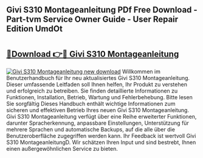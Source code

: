 ## Givi S310 Montageanleitung PDf Free Download - Part-tvm Service Owner Guide - User Repair Edition UmdOt

# <h2><a href="http://df8y0q.blite.top/?on=Givi+S310+Montageanleitung">🔗Download 👉🔴 Givi S310 Montageanleitung</a></h2>

[![Givi S310 Montageanleitung new download](https://i.imgur.com/lujVjoI.png)](http://df8y0q.blite.top/?on=Givi+S310+Montageanleitung)
Willkommen im Benutzerhandbuch für Ihr neu aktualisiertes Givi S310 Montageanleitung. Dieser umfassende Leitfaden soll Ihnen helfen, Ihr Produkt zu verstehen und erfolgreich zu betreiben. Sie finden detaillierte Informationen zu Funktionen, Installation, Betrieb, Wartung und Fehlerbehebung. Bitte lesen Sie sorgfältig Dieses Handbuch enthält wichtige Informationen zum sicheren und effektiven Betrieb Ihres neuen Givi S310 Montageanleitung. Givi S310 Montageanleitung verfügt über eine Reihe erweiterter Funktionen, darunter Spracherkennung, anpassbare Einstellungen, Unterstützung für mehrere Sprachen und automatische Backups, auf die alle über die Benutzeroberfläche zugegriffen werden kann. Ihr Feedback ist wertvoll Givi S310 MontageanleitungD. Wir schätzen Ihren Input und sind bestrebt, Ihnen einen außergewöhnlichen Service zu bieten.
